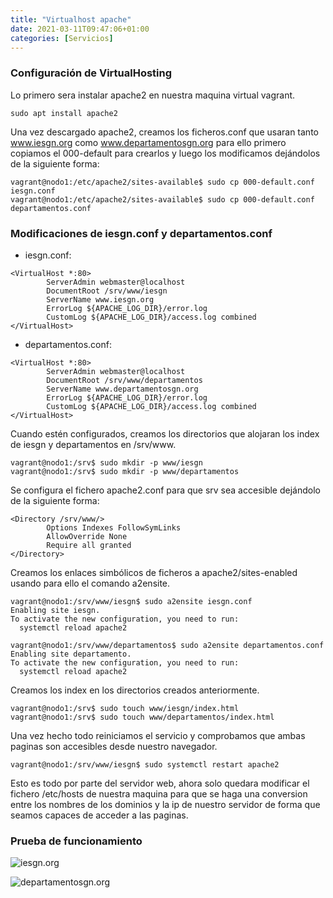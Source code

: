 ```yaml
---
title: "Virtualhost apache"
date: 2021-03-11T09:47:06+01:00
categories: [Servicios]
---
```


### **Configuración de VirtualHosting** ###

Lo primero sera instalar apache2 en nuestra maquina virtual vagrant.

~~~
sudo apt install apache2
~~~

Una vez descargado apache2, creamos los ficheros.conf que usaran tanto www.iesgn.org como www.departamentosgn.org para ello primero copiamos el 000-default para crearlos y luego los modificamos dejándolos de la siguiente forma:

~~~
vagrant@nodo1:/etc/apache2/sites-available$ sudo cp 000-default.conf iesgn.conf
vagrant@nodo1:/etc/apache2/sites-available$ sudo cp 000-default.conf departamentos.conf
~~~

### **Modificaciones de iesgn.conf y departamentos.conf** ###

* iesgn.conf:

~~~
<VirtualHost *:80>
        ServerAdmin webmaster@localhost
        DocumentRoot /srv/www/iesgn
        ServerName www.iesgn.org
        ErrorLog ${APACHE_LOG_DIR}/error.log
        CustomLog ${APACHE_LOG_DIR}/access.log combined
</VirtualHost>
~~~

* departamentos.conf:

~~~
<VirtualHost *:80>
        ServerAdmin webmaster@localhost
        DocumentRoot /srv/www/departamentos
        ServerName www.departamentosgn.org
        ErrorLog ${APACHE_LOG_DIR}/error.log
        CustomLog ${APACHE_LOG_DIR}/access.log combined
</VirtualHost>
~~~

Cuando estén configurados, creamos los directorios que alojaran los index de iesgn y departamentos en /srv/www.

~~~
vagrant@nodo1:/srv$ sudo mkdir -p www/iesgn
vagrant@nodo1:/srv$ sudo mkdir -p www/departamentos
~~~

Se configura el fichero apache2.conf para que srv sea accesible dejándolo de la siguiente forma:

~~~
<Directory /srv/www/>
        Options Indexes FollowSymLinks
        AllowOverride None
        Require all granted
</Directory>
~~~

Creamos los enlaces simbólicos de ficheros a apache2/sites-enabled usando para ello el comando a2ensite.

~~~
vagrant@nodo1:/srv/www/iesgn$ sudo a2ensite iesgn.conf
Enabling site iesgn.
To activate the new configuration, you need to run:
  systemctl reload apache2

vagrant@nodo1:/srv/www/departamentos$ sudo a2ensite departamentos.conf 
Enabling site departamento.
To activate the new configuration, you need to run:
  systemctl reload apache2
~~~

Creamos los index en los directorios creados anteriormente.

~~~
vagrant@nodo1:/srv$ sudo touch www/iesgn/index.html
vagrant@nodo1:/srv$ sudo touch www/departamentos/index.html
~~~

Una vez hecho todo reiniciamos el servicio y comprobamos que ambas paginas son accesibles desde nuestro navegador.

~~~
vagrant@nodo1:/srv/www/iesgn$ sudo systemctl restart apache2
~~~

Esto es todo por parte del servidor web, ahora solo quedara modificar el fichero /etc/hosts de nuestra maquina para que se haga una conversion entre los nombres de los dominios y la ip de nuestro servidor de forma que seamos capaces de acceder a las paginas.

### **Prueba de funcionamiento** ###

![iesgn.org](/virtualhosting/iesgn.png)

![departamentosgn.org](/virtualhosting/depart.png)